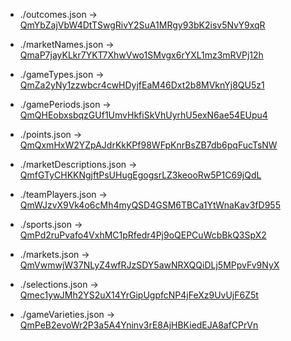 - ./outcomes.json → [QmYbZajVbW4DtTSwgRivY2SuA1MRgy93bK2isv5NvY9xqR](https://ipfs.bookmaker.xyz/ipfs/QmYbZajVbW4DtTSwgRivY2SuA1MRgy93bK2isv5NvY9xqR)

- ./marketNames.json → [QmaP7jayKLkr7YKT7XhwVwo1SMvgx6rYXL1mz3mRVPj12h](https://ipfs.bookmaker.xyz/ipfs/QmaP7jayKLkr7YKT7XhwVwo1SMvgx6rYXL1mz3mRVPj12h)

- ./gameTypes.json → [QmZa2yNy1zzwbcr4cwHDyjfEaM46Dxt2b8MVknYj8QU5z1](https://ipfs.bookmaker.xyz/ipfs/QmZa2yNy1zzwbcr4cwHDyjfEaM46Dxt2b8MVknYj8QU5z1)

- ./gamePeriods.json → [QmQHEobxsbqzGUf1UmvHkfiSkVhUyrhU5exN6ae54EUpu4](https://ipfs.bookmaker.xyz/ipfs/QmQHEobxsbqzGUf1UmvHkfiSkVhUyrhU5exN6ae54EUpu4)

- ./points.json → [QmQxmHxW2YZpAJdrKkKPf98WFpKnrBsZB7db6pqFucTsNW](https://ipfs.bookmaker.xyz/ipfs/QmQxmHxW2YZpAJdrKkKPf98WFpKnrBsZB7db6pqFucTsNW)

- ./marketDescriptions.json → [QmfGTyCHKKNgjftPsUHugEgogsrLZ3keooRw5P1C69jQdL](https://ipfs.bookmaker.xyz/ipfs/QmfGTyCHKKNgjftPsUHugEgogsrLZ3keooRw5P1C69jQdL)

- ./teamPlayers.json → [QmWJzvX9Vk4o6cMh4myQSD4GSM6TBCa1YtWnaKav3fD955](https://ipfs.bookmaker.xyz/ipfs/QmWJzvX9Vk4o6cMh4myQSD4GSM6TBCa1YtWnaKav3fD955)

- ./sports.json → [QmPd2ruPvafo4VxhMC1pRfedr4Pj9oQEPCuWcbBkQ3SpX2](https://ipfs.bookmaker.xyz/ipfs/QmPd2ruPvafo4VxhMC1pRfedr4Pj9oQEPCuWcbBkQ3SpX2)

- ./markets.json → [QmVwmwjW37NLyZ4wfRJzSDY5awNRXQQiDLj5MPpvFv9NyX](https://ipfs.bookmaker.xyz/ipfs/QmVwmwjW37NLyZ4wfRJzSDY5awNRXQQiDLj5MPpvFv9NyX)

- ./selections.json → [Qmec1ywJMh2YS2uX14YrGipUgpfcNP4jFeXz9UvUjF6Z5t](https://ipfs.bookmaker.xyz/ipfs/Qmec1ywJMh2YS2uX14YrGipUgpfcNP4jFeXz9UvUjF6Z5t)

- ./gameVarieties.json → [QmPeB2evoWr2P3a5A4Yninv3rE8AjHBKiedEJA8afCPrVn](https://ipfs.bookmaker.xyz/ipfs/QmPeB2evoWr2P3a5A4Yninv3rE8AjHBKiedEJA8afCPrVn)